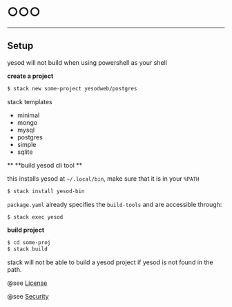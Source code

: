 # ○○○ #

----------------------------------------------------------------------

## Setup ##

yesod will not build when using powershell as your shell

**create a project**

```sh
$ stack new some-project yesodweb/postgres
```

stack templates

- minimal
- mongo
- mysql
- postgres
- simple
- sqlite

** **build yesod cli tool **

this installs yesod at `~/.local/bin`, make sure that it is in your `%PATH`

```sh
$ stack install yesod-bin
```

`package.yaml` already specifies the `build-tools` and are accessible through:

```sh
$ stack exec yesod
```

**build project**

```sh
$ cd some-proj
$ stack build
```

stack will not be able to build a yesod project if yesod is not found in the path.

@see [License](./dev/LICENSE.md)

@see [Security](./dev/SECURITY.md)

